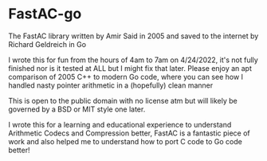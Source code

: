 # FastAC-go
The FastAC library written by Amir Said in 2005 and saved to the internet by Richard Geldreich in Go

I wrote this for fun from the hours of 4am to 7am on 4/24/2022, it's not fully finished nor is it tested at ALL but I might fix that later. Please enjoy an apt comparison of 2005 C++ to modern Go code, where you can see how I handled nasty pointer arithmetic in a (hopefully) clean manner

This is open to the public domain with no license atm but will likely be governed by a BSD or MIT style one later. 

I wrote this for a learning and educational experience to understand Arithmetic Codecs and Compression better, FastAC is a fantastic piece of work and also helped me to understand how to port C code to Go code better! 
